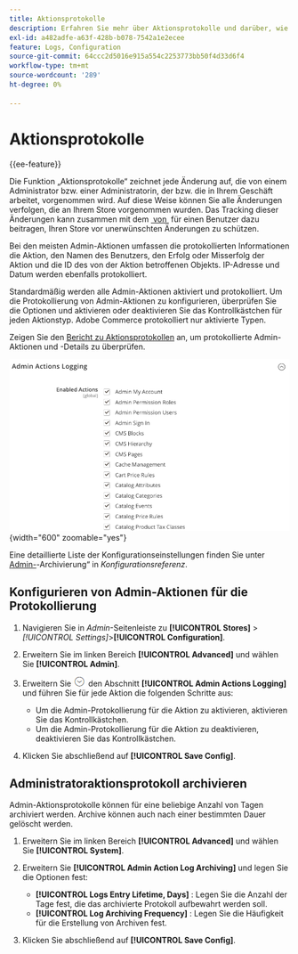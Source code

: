 ```yaml
---
title: Aktionsprotokolle
description: Erfahren Sie mehr über Aktionsprotokolle und darüber, wie Sie protokollierte Aktionen konfigurieren können, um alle Änderungen an Ihrem Store zu verfolgen.
exl-id: a482adfe-a63f-428b-b078-7542a1e2ecee
feature: Logs, Configuration
source-git-commit: 64ccc2d5016e915a554c2253773bb50f4d33d6f4
workflow-type: tm+mt
source-wordcount: '289'
ht-degree: 0%

---
```


# Aktionsprotokolle

{{ee-feature}}

Die Funktion „Aktionsprotokolle“ zeichnet jede Änderung auf, die von einem Administrator bzw. einer Administratorin, der bzw. die in Ihrem Geschäft arbeitet, vorgenommen wird. Auf diese Weise können Sie alle Änderungen verfolgen, die an Ihrem Store vorgenommen wurden. Das Tracking dieser Änderungen kann zusammen mit dem [&#x200B; von &#x200B;](permissions.md) für einen Benutzer dazu beitragen, Ihren Store vor unerwünschten Änderungen zu schützen.

Bei den meisten Admin-Aktionen umfassen die protokollierten Informationen die Aktion, den Namen des Benutzers, den Erfolg oder Misserfolg der Aktion und die ID des von der Aktion betroffenen Objekts. IP-Adresse und Datum werden ebenfalls protokolliert.

Standardmäßig werden alle Admin-Aktionen aktiviert und protokolliert. Um die Protokollierung von Admin-Aktionen zu konfigurieren, überprüfen Sie die Optionen und aktivieren oder deaktivieren Sie das Kontrollkästchen für jeden Aktionstyp. Adobe Commerce protokolliert nur aktivierte Typen.

Zeigen Sie den [Bericht zu Aktionsprotokollen](action-log-report.md) an, um protokollierte Admin-Aktionen und -Details zu überprüfen.

![Erweiterte Konfiguration - Protokollierung von Admin-Aktionen](../configuration-reference/advanced/assets/admin-actions-logging.png){width="600" zoomable="yes"}

Eine detaillierte Liste der Konfigurationseinstellungen finden Sie unter [Admin-](../configuration-reference/advanced/system.md)-Archivierung“ in _Konfigurationsreferenz_.

## Konfigurieren von Admin-Aktionen für die Protokollierung

1. Navigieren Sie in _Admin_-Seitenleiste zu **[!UICONTROL Stores]** > _[!UICONTROL Settings]_>**[!UICONTROL Configuration]**.

1. Erweitern Sie im linken Bereich **[!UICONTROL Advanced]** und wählen Sie **[!UICONTROL Admin]**.

1. Erweitern Sie ![Erweiterungsauswahl](../assets/icon-display-expand.png) den Abschnitt **[!UICONTROL Admin Actions Logging]** und führen Sie für jede Aktion die folgenden Schritte aus:

   - Um die Admin-Protokollierung für die Aktion zu aktivieren, aktivieren Sie das Kontrollkästchen.
   - Um die Admin-Protokollierung für die Aktion zu deaktivieren, deaktivieren Sie das Kontrollkästchen.

1. Klicken Sie abschließend auf **[!UICONTROL Save Config]**.

## Administratoraktionsprotokoll archivieren

Admin-Aktionsprotokolle können für eine beliebige Anzahl von Tagen archiviert werden. Archive können auch nach einer bestimmten Dauer gelöscht werden.

1. Erweitern Sie im linken Bereich **[!UICONTROL Advanced]** und wählen Sie **[!UICONTROL System]**.

1. Erweitern Sie **[!UICONTROL Admin Action Log Archiving]** und legen Sie die Optionen fest:

   - **[!UICONTROL Logs Entry Lifetime, Days]** : Legen Sie die Anzahl der Tage fest, die das archivierte Protokoll aufbewahrt werden soll.
   - **[!UICONTROL Log Archiving Frequency]** : Legen Sie die Häufigkeit für die Erstellung von Archiven fest.

1. Klicken Sie abschließend auf **[!UICONTROL Save Config]**.
